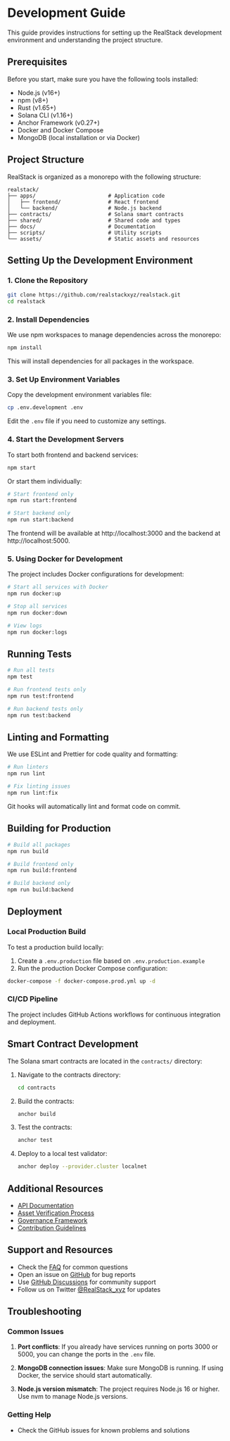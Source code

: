 # Development Guide

This guide provides instructions for setting up the RealStack development environment and understanding the project structure.

## Prerequisites

Before you start, make sure you have the following tools installed:

- Node.js (v16+)
- npm (v8+)
- Rust (v1.65+)
- Solana CLI (v1.16+)
- Anchor Framework (v0.27+)
- Docker and Docker Compose
- MongoDB (local installation or via Docker)

## Project Structure

RealStack is organized as a monorepo with the following structure:

```
realstack/
├── apps/                       # Application code
│   ├── frontend/               # React frontend
│   └── backend/                # Node.js backend
├── contracts/                  # Solana smart contracts
├── shared/                     # Shared code and types
├── docs/                       # Documentation
├── scripts/                    # Utility scripts
└── assets/                     # Static assets and resources
```

## Setting Up the Development Environment

### 1. Clone the Repository

```bash
git clone https://github.com/realstackxyz/realstack.git
cd realstack
```

### 2. Install Dependencies

We use npm workspaces to manage dependencies across the monorepo:

```bash
npm install
```

This will install dependencies for all packages in the workspace.

### 3. Set Up Environment Variables

Copy the development environment variables file:

```bash
cp .env.development .env
```

Edit the `.env` file if you need to customize any settings.

### 4. Start the Development Servers

To start both frontend and backend services:

```bash
npm start
```

Or start them individually:

```bash
# Start frontend only
npm run start:frontend

# Start backend only
npm run start:backend
```

The frontend will be available at http://localhost:3000 and the backend at http://localhost:5000.

### 5. Using Docker for Development

The project includes Docker configurations for development:

```bash
# Start all services with Docker
npm run docker:up

# Stop all services
npm run docker:down

# View logs
npm run docker:logs
```

## Running Tests

```bash
# Run all tests
npm test

# Run frontend tests only
npm run test:frontend

# Run backend tests only
npm run test:backend
```

## Linting and Formatting

We use ESLint and Prettier for code quality and formatting:

```bash
# Run linters
npm run lint

# Fix linting issues
npm run lint:fix
```

Git hooks will automatically lint and format code on commit.

## Building for Production

```bash
# Build all packages
npm run build

# Build frontend only
npm run build:frontend

# Build backend only
npm run build:backend
```

## Deployment

### Local Production Build

To test a production build locally:

1. Create a `.env.production` file based on `.env.production.example`
2. Run the production Docker Compose configuration:

```bash
docker-compose -f docker-compose.prod.yml up -d
```

### CI/CD Pipeline

The project includes GitHub Actions workflows for continuous integration and deployment.

## Smart Contract Development

The Solana smart contracts are located in the `contracts/` directory:

1. Navigate to the contracts directory:
   ```bash
   cd contracts
   ```

2. Build the contracts:
   ```bash
   anchor build
   ```

3. Test the contracts:
   ```bash
   anchor test
   ```

4. Deploy to a local test validator:
   ```bash
   anchor deploy --provider.cluster localnet
   ```

## Additional Resources

- [API Documentation](api_reference.md)
- [Asset Verification Process](asset_verification.md)
- [Governance Framework](governance.md)
- [Contribution Guidelines](../../CONTRIBUTING.md)

## Support and Resources

- Check the [FAQ](./faq.md) for common questions
- Open an issue on [GitHub](https://github.com/realstackxyz/realstack/issues) for bug reports
- Use [GitHub Discussions](https://github.com/realstackxyz/realstack/discussions) for community support
- Follow us on Twitter [@RealStack_xyz](https://x.com/RealStack_xyz) for updates

## Troubleshooting

### Common Issues

1. **Port conflicts**: If you already have services running on ports 3000 or 5000, you can change the ports in the `.env` file.

2. **MongoDB connection issues**: Make sure MongoDB is running. If using Docker, the service should start automatically.

3. **Node.js version mismatch**: The project requires Node.js 16 or higher. Use nvm to manage Node.js versions.

### Getting Help

- Check the GitHub issues for known problems and solutions 